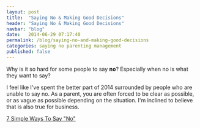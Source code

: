 ```yaml
---
layout: post
title:  "Saying No & Making Good Decisions"
header: "Saying No & Making Good Decisions"
navbar: "blog"
date:   2014-06-29 07:17:40
permalink: /blog/saying-no-and-making-good-decisions
categories: saying no parenting management
published: false
---
```


Why is it so hard for some people to say **no**?  Especially when no is what they want to say?

I feel like I've spent the better part of 2014 surrounded by people who are unable to say no.  As a parent, you are often forced to be clear as possible, or as vague as possible depending on the situation.  I'm inclined to believe that is also true for business.

<a href="http://zenhabits.net/say-no/" target="_blank">7 Simple Ways To Say "No"</a>

